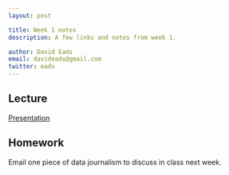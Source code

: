 ```yaml
---
layout: post

title: Week 1 notes
description: A few links and notes from week 1.

author: David Eads
email: davideads@gmail.com
twitter: eads
---
```


## Lecture

[Presentation](http://recoveredfactory.net/adventure)

## Homework

Email one piece of data journalism to discuss in class next week.

